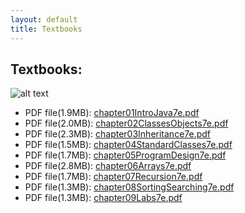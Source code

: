 ```yaml
---
layout: default
title: Textbooks
---
```

## Textbooks:

![alt text](/apcompsci3/images/bapcsBanner.png "BAPCS Book")

+ PDF file(1.9MB): [chapter01IntroJava7e.pdf](/apcompsci3/assets/chapter01IntroJava7e.pdf)
+ PDF file(2.0MB): [chapter02ClassesObjects7e.pdf](/apcompsci3/assets/chapter02ClassesObjects7e.pdf)
+ PDF file(2.3MB): [chapter03Inheritance7e.pdf](/apcompsci3/assets/chapter03Inheritance7e.pdf)
+ PDF file(1.5MB): [chapter04StandardClasses7e.pdf](/apcompsci3/assets/chapter04StandardClasses7e.pdf)
+ PDF file(1.7MB): [chapter05ProgramDesign7e.pdf](/apcompsci3/assets/chapter05ProgramDesign7e.pdf)
+ PDF file(2.8MB): [chapter06Arrays7e.pdf](/apcompsci3/assets/chapter06Arrays7e.pdf)
+ PDF file(1.7MB): [chapter07Recursion7e.pdf](/apcompsci3/assets/chapter07Recursion7e.pdf)
+ PDF file(1.3MB): [chapter08SortingSearching7e.pdf](/apcompsci3/assets/chapter08SortingSearching7e.pdf)
+ PDF file(1.3MB): [chapter09Labs7e.pdf](/apcompsci3/assets/chapter09Labs7e.pdf)





